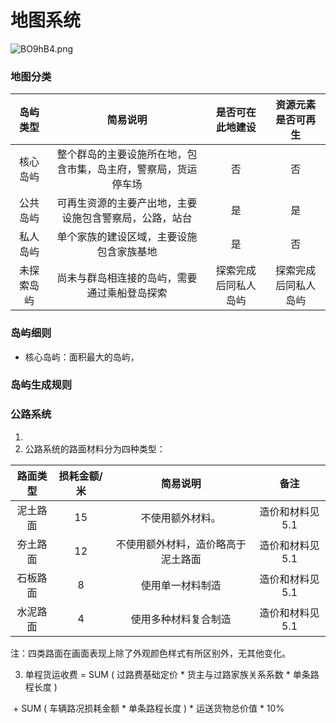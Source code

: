 # 地图系统

![BO9hB4.png](https://s1.ax1x.com/2020/11/10/BO9hB4.png)

### 地图分类

|  岛屿类型  |                           简易说明                           |   是否可在此地建设   |  资源元素是否可再生  |
| :--------: | :----------------------------------------------------------: | :------------------: | :------------------: |
|  核心岛屿  | 整个群岛的主要设施所在地，包含市集，岛主府，警察局，货运停车场 |          否          |          否          |
|  公共岛屿  |    可再生资源的主要产出地，主要设施包含警察局，公路，站台    |          是          |          是          |
|  私人岛屿  |           单个家族的建设区域，主要设施包含家族基地           |          是          |          否          |
| 未探索岛屿 |         尚未与群岛相连接的岛屿，需要通过乘船登岛探索         | 探索完成后同私人岛屿 | 探索完成后同私人岛屿 |



### 岛屿细则

- 核心岛屿：面积最大的岛屿，

### 岛屿生成规则

### 公路系统

1. 
2. 公路系统的路面材料分为四种类型：

| 路面类型 | 损耗金额/米 |              简易说明              |      备注       |
| :------: | :---------: | :--------------------------------: | :-------------: |
| 泥土路面 |     15      |          不使用额外材料。          | 造价和材料见5.1 |
| 夯土路面 |     12      | 不使用额外材料，造价略高于泥土路面 | 造价和材料见5.1 |
| 石板路面 |      8      |          使用单一材料制造          | 造价和材料见5.1 |
| 水泥路面 |      4      |        使用多种材料复合制造        | 造价和材料见5.1 |

注：四类路面在画面表现上除了外观颜色样式有所区别外，无其他变化。



3. 单程货运收费 = SUM ( 过路费基础定价 * 货主与过路家族关系系数 * 单条路程长度 ) 

​						   + SUM ( 车辆路况损耗金额 * 单条路程长度 ) * 运送货物总价值 * 10%





